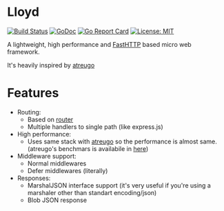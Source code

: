 # Lloyd

[![Build Status](https://travis-ci.com/emirmuminoglu/lloyd.svg?branch=master)](https://travis-ci.com/emirmuminoglu/lloyd)
[![GoDoc](https://godoc.org/github.com/emirmuminoglu/lloyd?status.svg)](https://godoc.org/github.com/emirmuminoglu/lloyd)
[![Go Report Card](https://goreportcard.com/badge/github.com/emirmuminoglu/lloyd)](https://goreportcard.com/report/github.com/emirmuminoglu/lloyd)
[![License: MIT](https://img.shields.io/badge/License-MIT-yellow.svg)](https://opensource.org/licenses/MIT)

A lightweight, high performance and [FastHTTP](https://github.com/valyala/fasthttp) based micro web framework.

It's heavily inspired by [atreugo](https://github.com/savsgio/atreugo)

# Features

- Routing:
  - Based on [router](https://github.com/fasthttp/router)
  - Multiple handlers to single path (like express.js)  
- High performance:
  - Uses same stack with [atreugo](https://github.com/savsgio/atreugo) so the performance is almost same. (atreugo's benchmars is availabile in [here](https://github.com/smallnest/go-web-framework-benchmark))
- Middleware support:
  - Normal middlewares
  - Defer middlewares (literally)
- Responses:
  - MarshalJSON interface support (it's very useful if you're using a marshaler other than standart encoding/json)
  - Blob JSON response
